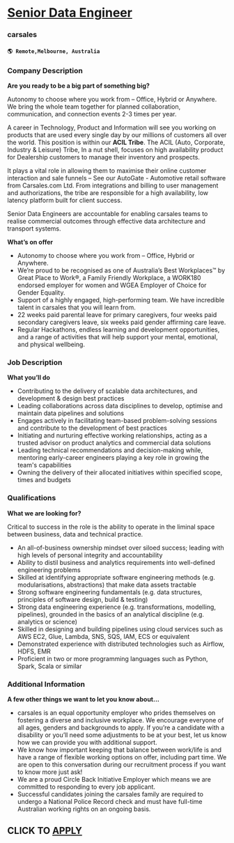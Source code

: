 # [Senior Data Engineer](https://www.remotewlb.com/apply/senior-data-engineer-112274)  
### carsales  
#### `🌎 Remote,Melbourne, Australia`  

### **Company Description**

 **Are you ready to be a big part of something big?**

Autonomy to choose where you work from – Office, Hybrid or Anywhere. We bring the whole team together for planned collaboration, communication, and connection events 2-3 times per year.

A career in Technology, Product and Information will see you working on products that are used every single day by our millions of customers all over the world. This position is within our **ACIL Tribe**. The ACIL (Auto, Corporate, Industry & Leisure) Tribe, In a nut shell, focuses on high availability product for Dealership customers to manage their inventory and prospects.

It plays a vital role in allowing them to maximise their online customer interaction and sale funnels – See our AutoGate - Automotive retail software from Carsales.com Ltd. From integrations and billing to user management and authorizations, the tribe are responsible for a high availability, low latency platform built for client success.

Senior Data Engineers are accountable for enabling carsales teams to realise commercial outcomes through effective data architecture and transport systems.

 **What’s on offer**

  * Autonomy to choose where you work from – Office, Hybrid or Anywhere.
  * We’re proud to be recognised as one of Australia’s Best Workplaces™ by Great Place to Work®, a Family Friendly Workplace, a WORK180 endorsed employer for women and WGEA Employer of Choice for Gender Equality.
  * Support of a highly engaged, high-performing team. We have incredible talent in carsales that you will learn from.
  * 22 weeks paid parental leave for primary caregivers, four weeks paid secondary caregivers leave, six weeks paid gender affirming care leave.
  * Regular Hackathons, endless learning and development opportunities, and a range of activities that will help support your mental, emotional, and physical wellbeing.

###  **Job Description**

 **What you’ll do**

  * Contributing to the delivery of scalable data architectures, and development & design best practices
  * Leading collaborations across data disciplines to develop, optimise and maintain data pipelines and solutions
  * Engages actively in facilitating team-based problem-solving sessions and contribute to the development of best practices
  * Initiating and nurturing effective working relationships, acting as a trusted advisor on product analytics and commercial data solutions
  * Leading technical recommendations and decision-making while, mentoring early-career engineers playing a key role in growing the team's capabilities
  * Owning the delivery of their allocated initiatives within specified scope, times and budgets

###  **Qualifications**

 **What we are looking for?**

Critical to success in the role is the ability to operate in the liminal space between business, data and technical practice.

  * An all-of-business ownership mindset over siloed success; leading with high levels of personal integrity and accountability
  * Ability to distil business and analytics requirements into well-defined engineering problems
  * Skilled at identifying appropriate software engineering methods (e.g. modularisations, abstractions) that make data assets tractable
  * Strong software engineering fundamentals (e.g. data structures, principles of software design, build & testing)
  * Strong data engineering experience (e.g. transformations, modelling, pipelines), grounded in the basics of an analytical discipline (e.g. analytics or science)
  * Skilled in designing and building pipelines using cloud services such as AWS EC2, Glue, Lambda, SNS, SQS, IAM, ECS or equivalent
  * Demonstrated experience with distributed technologies such as Airflow, HDFS, EMR
  * Proficient in two or more programming languages such as Python, Spark, Scala or similar

###  **Additional Information**

 **A few other things we want to let you know about...**

  * carsales is an equal opportunity employer who prides themselves on fostering a diverse and inclusive workplace. We encourage everyone of all ages, genders and backgrounds to apply. If you’re a candidate with a disability or you’ll need some adjustments to be at your best, let us know how we can provide you with additional support.
  * We know how important keeping that balance between work/life is and have a range of flexible working options on offer, including part time. We are open to this conversation during our recruitment process if you want to know more just ask!
  * We are a proud Circle Back Initiative Employer which means we are committed to responding to every job applicant.
  * Successful candidates joining the carsales family are required to undergo a National Police Record check and must have full-time Australian working rights on an ongoing basis.

  
## CLICK TO [APPLY](https://www.remotewlb.com/apply/senior-data-engineer-112274)

